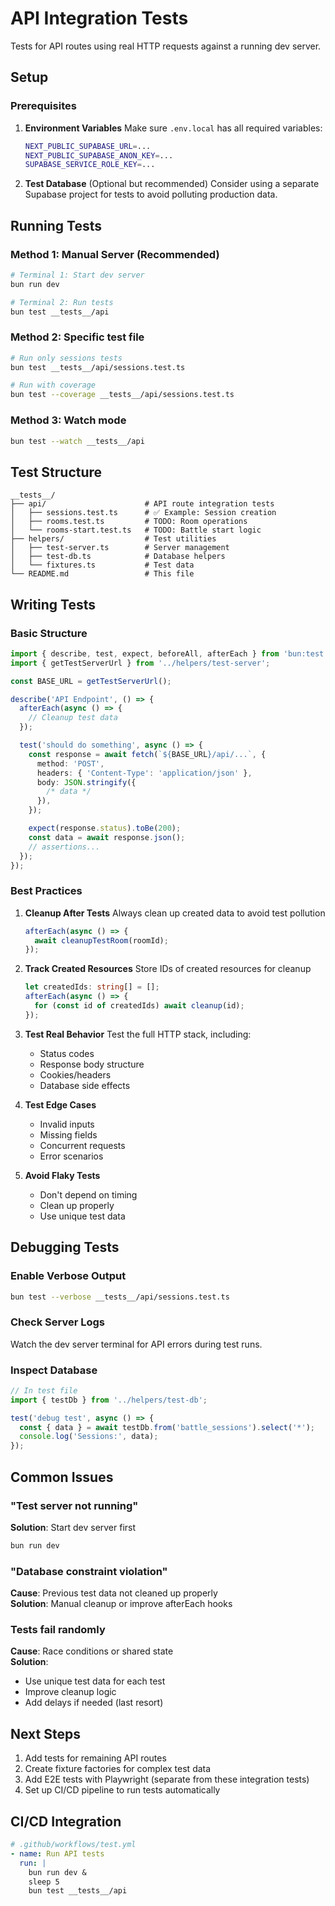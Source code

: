 # API Integration Tests

Tests for API routes using real HTTP requests against a running dev server.

## Setup

### Prerequisites

1. **Environment Variables**
   Make sure `.env.local` has all required variables:

   ```bash
   NEXT_PUBLIC_SUPABASE_URL=...
   NEXT_PUBLIC_SUPABASE_ANON_KEY=...
   SUPABASE_SERVICE_ROLE_KEY=...
   ```

2. **Test Database** (Optional but recommended)
   Consider using a separate Supabase project for tests to avoid polluting production data.

## Running Tests

### Method 1: Manual Server (Recommended)

```bash
# Terminal 1: Start dev server
bun run dev

# Terminal 2: Run tests
bun test __tests__/api
```

### Method 2: Specific test file

```bash
# Run only sessions tests
bun test __tests__/api/sessions.test.ts

# Run with coverage
bun test --coverage __tests__/api/sessions.test.ts
```

### Method 3: Watch mode

```bash
bun test --watch __tests__/api
```

## Test Structure

```
__tests__/
├── api/                      # API route integration tests
│   ├── sessions.test.ts      # ✅ Example: Session creation
│   ├── rooms.test.ts         # TODO: Room operations
│   └── rooms-start.test.ts   # TODO: Battle start logic
├── helpers/                  # Test utilities
│   ├── test-server.ts        # Server management
│   ├── test-db.ts            # Database helpers
│   └── fixtures.ts           # Test data
└── README.md                 # This file
```

## Writing Tests

### Basic Structure

```typescript
import { describe, test, expect, beforeAll, afterEach } from 'bun:test';
import { getTestServerUrl } from '../helpers/test-server';

const BASE_URL = getTestServerUrl();

describe('API Endpoint', () => {
  afterEach(async () => {
    // Cleanup test data
  });

  test('should do something', async () => {
    const response = await fetch(`${BASE_URL}/api/...`, {
      method: 'POST',
      headers: { 'Content-Type': 'application/json' },
      body: JSON.stringify({
        /* data */
      }),
    });

    expect(response.status).toBe(200);
    const data = await response.json();
    // assertions...
  });
});
```

### Best Practices

1. **Cleanup After Tests**
   Always clean up created data to avoid test pollution

   ```typescript
   afterEach(async () => {
     await cleanupTestRoom(roomId);
   });
   ```

2. **Track Created Resources**
   Store IDs of created resources for cleanup

   ```typescript
   let createdIds: string[] = [];
   afterEach(async () => {
     for (const id of createdIds) await cleanup(id);
   });
   ```

3. **Test Real Behavior**
   Test the full HTTP stack, including:
   - Status codes
   - Response body structure
   - Cookies/headers
   - Database side effects

4. **Test Edge Cases**
   - Invalid inputs
   - Missing fields
   - Concurrent requests
   - Error scenarios

5. **Avoid Flaky Tests**
   - Don't depend on timing
   - Clean up properly
   - Use unique test data

## Debugging Tests

### Enable Verbose Output

```bash
bun test --verbose __tests__/api/sessions.test.ts
```

### Check Server Logs

Watch the dev server terminal for API errors during test runs.

### Inspect Database

```typescript
// In test file
import { testDb } from '../helpers/test-db';

test('debug test', async () => {
  const { data } = await testDb.from('battle_sessions').select('*');
  console.log('Sessions:', data);
});
```

## Common Issues

### "Test server not running"

**Solution**: Start dev server first

```bash
bun run dev
```

### "Database constraint violation"

**Cause**: Previous test data not cleaned up properly  
**Solution**: Manual cleanup or improve afterEach hooks

### Tests fail randomly

**Cause**: Race conditions or shared state  
**Solution**:

- Use unique test data for each test
- Improve cleanup logic
- Add delays if needed (last resort)

## Next Steps

1. Add tests for remaining API routes
2. Create fixture factories for complex test data
3. Add E2E tests with Playwright (separate from these integration tests)
4. Set up CI/CD pipeline to run tests automatically

## CI/CD Integration

```yaml
# .github/workflows/test.yml
- name: Run API tests
  run: |
    bun run dev &
    sleep 5
    bun test __tests__/api
```
